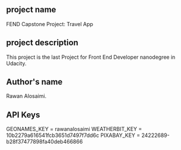## project name
FEND Capstone Project: Travel App

## project description
This project is the last Project for Front End Developer nanodegree in Udacity.

## Author's name
Rawan Alosaimi.

## API Keys 
GEONAMES_KEY = rawanalosaimi
WEATHERBIT_KEY = 10b2279a616541fcb3651d7497f7dd6c
PIXABAY_KEY = 24222689-b28f37477898fa40deb466866